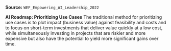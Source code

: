 **Source:** `WEF_Empowering_AI_Leadership_2022`

**AI Roadmap: Prioritizing Use Cases**
The traditional method for prioritizing use cases is to plot impact (business value) against feasibility and costs and to focus on short-term investments that deliver value quickly at a low cost, while simultaneously investing in projects that are riskier and more expensive but also have the potential to yield more significant gains over time.
